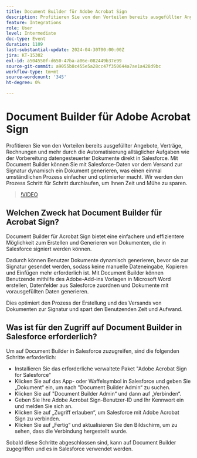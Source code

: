 ```yaml
---
title: Document Builder für Adobe Acrobat Sign
description: Profitieren Sie von den Vorteilen bereits ausgefüllter Angebote, Verträge, Rechnungen und mehr durch die Automatisierung alltäglicher Aufgaben wie der Vorbereitung datengesteuerter Dokumente direkt in Salesforce. Mit Document Builder können Sie mit Salesforce-Daten vor dem Versand zur Signatur dynamisch ein Dokument generieren, was einen einmal umständlichen Prozess einfacher und optimierter macht.
feature: Integrations
role: User
level: Intermediate
doc-type: Event
duration: 1109
last-substantial-update: 2024-04-30T00:00:00Z
jira: KT-15302
exl-id: a504550f-d650-47ba-a06e-082449b37e99
source-git-commit: a9055b8c455e5a28cc47f350644a7ae1a428d9bc
workflow-type: tm+mt
source-wordcount: '345'
ht-degree: 0%

---
```


# Document Builder für Adobe Acrobat Sign

Profitieren Sie von den Vorteilen bereits ausgefüllter Angebote, Verträge, Rechnungen und mehr durch die Automatisierung alltäglicher Aufgaben wie der Vorbereitung datengesteuerter Dokumente direkt in Salesforce. Mit Document Builder können Sie mit Salesforce-Daten vor dem Versand zur Signatur dynamisch ein Dokument generieren, was einen einmal umständlichen Prozess einfacher und optimierter macht. Wir werden den Prozess Schritt für Schritt durchlaufen, um Ihnen Zeit und Mühe zu sparen.

>[!VIDEO](https://video.tv.adobe.com/v/3428193/?learn=on)

## Welchen Zweck hat Document Builder für Acrobat Sign?

Document Builder für Acrobat Sign bietet eine einfachere und effizientere Möglichkeit zum Erstellen und Generieren von Dokumenten, die in Salesforce signiert werden können.

Dadurch können Benutzer Dokumente dynamisch generieren, bevor sie zur Signatur gesendet werden, sodass keine manuelle Dateneingabe, Kopieren und Einfügen mehr erforderlich ist. Mit Document Builder können Benutzende mithilfe des Adobe-Add-ins Vorlagen in Microsoft Word erstellen, Datenfelder aus Salesforce zuordnen und Dokumente mit vorausgefüllten Daten generieren.

Dies optimiert den Prozess der Erstellung und des Versands von Dokumenten zur Signatur und spart den Benutzenden Zeit und Aufwand.

## Was ist für den Zugriff auf Document Builder in Salesforce erforderlich?

Um auf Document Builder in Salesforce zuzugreifen, sind die folgenden Schritte erforderlich:

* Installieren Sie das erforderliche verwaltete Paket &quot;Adobe Acrobat Sign for Salesforce&quot;
* Klicken Sie auf das App- oder Waffelsymbol in Salesforce und geben Sie „Dokument“ ein, um nach &quot;Document Builder Admin“ zu suchen.
* Klicken Sie auf &quot;Document Builder Admin“ und dann auf „Verbinden“.
* Geben Sie Ihre Adobe Acrobat Sign-Benutzer-ID und Ihr Kennwort ein und melden Sie sich an.
* Klicken Sie auf „Zugriff erlauben“, um Salesforce mit Adobe Acrobat Sign zu verbinden.
* Klicken Sie auf „Fertig“ und aktualisieren Sie den Bildschirm, um zu sehen, dass die Verbindung hergestellt wurde.

Sobald diese Schritte abgeschlossen sind, kann auf Document Builder zugegriffen und es in Salesforce verwendet werden.
